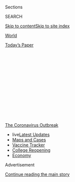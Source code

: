 <div id="app">

<div>

<div>

<div>

<div class="NYTAppHideMasthead css-1q2w90k e1suatyy0">

<div class="section css-ui9rw0 e1suatyy2">

<div class="css-eph4ug er09x8g0">

<div class="css-6n7j50">

</div>

<span class="css-1dv1kvn">Sections</span>

<div class="css-10488qs">

<span class="css-1dv1kvn">SEARCH</span>

</div>

[Skip to content](#site-content)[Skip to site
index](#site-index)

</div>

<div id="masthead-section-label" class="css-1wr3we4 eaxe0e00">

[World](https://www.nytimes.com/section/world)

</div>

<div class="css-10698na e1huz5gh0">

</div>

</div>

<div id="masthead-bar-one" class="section hasLinks css-15hmgas e1csuq9d3">

<div class="css-uqyvli e1csuq9d0">

</div>

<div class="css-1uqjmks e1csuq9d1">

</div>

<div class="css-9e9ivx">

[](https://myaccount.nytimes.com/auth/login?response_type=cookie&client_id=vi)

</div>

<div class="css-1bvtpon e1csuq9d2">

[Today’s
Paper](https://www.nytimes.com/section/todayspaper)

</div>

</div>

</div>

</div>

<div data-aria-hidden="false">

<div id="site-content" data-role="main">

<div>

<div class="css-1aor85t" style="opacity:0.000000001;z-index:-1;visibility:hidden">

<div class="css-1hqnpie">

<div class="css-epjblv">

<span class="css-17xtcya">[World](/section/world)</span><span class="css-x15j1o">|</span><span class="css-fwqvlz">Brazil
Passes 1 Million Coronavirus Cases, Adding 54,000 in a
Day</span>

</div>

<div class="css-k008qs">

<div class="css-1iwv8en">

<span class="css-18z7m18"></span>

<div>

</div>

</div>

<span class="css-1n6z4y">https://nyti.ms/2YTr3Bu</span>

<div class="css-1705lsu">

<div class="css-4xjgmj">

<div class="css-4skfbu" data-role="toolbar" data-aria-label="Social Media Share buttons, Save button, and Comments Panel with current comment count" data-testid="share-tools">

  - 
  - 
  - 
  - 
    
    <div class="css-6n7j50">
    
    </div>

  - 

</div>

</div>

</div>

</div>

</div>

</div>

<div id="NYT_TOP_BANNER_REGION" class="css-13pd83m">

<div>

<div id="styln-prism-menu-1592847958612" class="section interactive-content interactive-size-medium css-1edisqu">

<div class="css-17ih8de interactive-body">

<div id="scroll-container" class="css-1gj85ro">

[<span class="styln-title-wrap"><span class="css-1pje3qr">The
Coronavirus</span><span class="css-1pje3qr">
Outbreak</span></span>](https://www.nytimes.com/news-event/coronavirus?action=click&pgtype=Article&state=default&region=TOP_BANNER&context=storylines_menu)

  - <span class="css-kqxiym" data-emphasize="true">live</span>[Latest
    Updates](https://www.nytimes.com/2020/08/04/world/coronavirus-cases.html?action=click&pgtype=Article&state=default&region=TOP_BANNER&context=storylines_menu)
  - [Maps and
    Cases](https://www.nytimes.com/interactive/2020/us/coronavirus-us-cases.html?action=click&pgtype=Article&state=default&region=TOP_BANNER&context=storylines_menu)
  - [Vaccine
    Tracker](https://www.nytimes.com/interactive/2020/science/coronavirus-vaccine-tracker.html?action=click&pgtype=Article&state=default&region=TOP_BANNER&context=storylines_menu)
  - [College
    Reopening](https://www.nytimes.com/2020/08/02/us/covid-college-reopening.html?action=click&pgtype=Article&state=default&region=TOP_BANNER&context=storylines_menu)
  - [Economy](https://www.nytimes.com/live/2020/08/04/business/stock-market-today-coronavirus?action=click&pgtype=Article&state=default&region=TOP_BANNER&context=storylines_menu)

</div>

</div>

</div>

</div>

</div>

<div id="top-wrapper" class="css-1sy8kpn">

<div id="top-slug" class="css-l9onyx">

Advertisement

</div>

[Continue reading the main
story](#after-top)

<div class="ad top-wrapper" style="text-align:center;height:100%;display:block;min-height:250px">

<div id="top" class="place-ad" data-position="top" data-size-key="top">

</div>

</div>

<div id="after-top">

</div>

</div>

<div>

<div id="sponsor-wrapper" class="css-1hyfx7x">

<div id="sponsor-slug" class="css-19vbshk">

Supported by

</div>

[Continue reading the main
story](#after-sponsor)

<div id="sponsor" class="ad sponsor-wrapper" style="text-align:center;height:100%;display:block">

</div>

<div id="after-sponsor">

</div>

</div>

<div class="css-186x18t">

</div>

<div class="css-1vkm6nb ehdk2mb0">

# Brazil Passes 1 Million Coronavirus Cases, Adding 54,000 in a Day

</div>

The W.H.O. warns of a “new and dangerous phase” of the pandemic as cases
rise in 81 countries. Face masks become a political flash point.

<div class="css-18e8msd">

<div class="css-vp77d3 epjyd6m0">

<div class="css-1baulvz">

</div>

</div>

  - 
    
    <div class="css-ld3wwf e16638kd2">
    
    Published June 19, 2020Updated June 20,
    2020
    
    </div>

  - 
    
    <div class="css-4xjgmj">
    
    <div class="css-pvvomx" data-role="toolbar" data-aria-label="Social Media Share buttons, Save button, and Comments Panel with current comment count" data-testid="share-tools">
    
      - 
      - 
      - 
      - 
        
        <div class="css-6n7j50">
        
        </div>
    
      - 
    
    </div>
    
    </div>

</div>

</div>

<div class="section meteredContent css-1r7ky0e" name="articleBody" itemprop="articleBody">

<div class="css-1fanzo5 StoryBodyCompanionColumn">

<div class="css-53u6y8">

*This briefing has ended.* [*Read the latest updates
here.*](https://www.nytimes.com/2020/06/20/world/coronavirus-updates.html)

</div>

</div>

<div class="css-19qgada">

### Here’s what you need to know:

  - [Brazil passes one million cases after reporting a one-day total of
    more than 54,000.](#link-165a4135)
  - [Officials call for greater vigilance, as Florida and South Carolina
    set repeated highs for new daily cases.](#link-510cd1a4)
  - [‘A new and dangerous phase’: W.H.O. issues a dire warning as cases
    grow in 81 countries.](#link-6db5071b)
  - [Face mask requirements grow contentious, with states and businesses
    taking divergent paths.](#link-29c5ce02)
  - [A French official affirms that a kiss will still be a kiss — in the
    movies.](#link-2748bcc4)
  - [Anticipation for Trump’s rally in Tulsa is building, and so are
    worries about public health.](#link-bfd0690)
  - [Traveling 5,000 miles to say goodbye from six feet
    away](#link-44a77124)

</div>

<div class="css-79elbk" data-testid="photoviewer-wrapper">

<div class="css-z3e15g" data-testid="photoviewer-wrapper-hidden">

</div>

<div class="css-1a48zt4 ehw59r15" data-testid="photoviewer-children">

![<span class="css-16f3y1r e13ogyst0" data-aria-hidden="true">A popular
shopping street in São Paulo, Brazil, on
Friday.</span><span class="css-cnj6d5 e1z0qqy90" itemprop="copyrightHolder"><span class="css-1ly73wi e1tej78p0">Credit...</span><span>Amanda
Perobelli/Reuters</span></span>](https://static01.nyt.com/images/2020/06/19/us/19virus-briefing-brazil/merlin_173712381_045ee062-0fb9-4e93-8581-669bf6d52133-articleLarge.jpg?quality=75&auto=webp&disable=upscale)

</div>

</div>

<div class="css-1fanzo5 StoryBodyCompanionColumn">

<div class="css-53u6y8">

## Brazil passes one million cases after reporting a one-day total of more than 54,000.

Brazil on Friday became the second country to pass one million
coronavirus cases, recording a staggering 54,771 cases in the past 24
hours — an increase the country’s Health Ministry attributed at least in
part to a lag in reporting from three states. The United States has
reported more than 2.2 million cases.

More than 48,954 people in Brazil have died of Covid-19, second only to
the total in the United States, according to [a New York Times
database](https://www.nytimes.com/interactive/2020/world/americas/brazil-coronavirus-cases.html).
If the trend lines hold, some epidemiologists project the death toll of
the epidemic in Brazil could surpass that in the United States by late
July. Latin America has become an epicenter of the coronavirus pandemic
in recent weeks,[largely because of Brazil’s ballooning
caseload](https://www.nytimes.com/article/brazil-coronavirus-cases.html).

</div>

</div>

<div class="css-1fanzo5 StoryBodyCompanionColumn">

<div class="css-53u6y8">

About half of Friday’s increase was due to delayed reporting in three
states, including São Paulo, health officials said.

The country’s response to the crisis has been widely criticized at home
and abroad. President Jair Bolsonaro has [dismissed the
danger](https://www.nytimes.com/2020/04/01/world/americas/brazil-bolsonaro-coronavirus.html)
posed by the virus, [sabotaged quarantine
measures](https://www.nytimes.com/2020/05/16/world/americas/virus-brazil-deaths.html)
adopted at the state level and called on Brazilians to continue working
to keep the economy from collapsing.

In early June, Brazil’s government [removed numbers on coronavirus cases
and deaths from the Health Ministry’s
website](https://www.nytimes.com/2020/06/06/world/coronavirus-update-us-usa.html#link-3cfab740),
claiming without evidence that state officials had been reporting
inflated figures to secure more federal funding. The numbers were later
brought back after a Supreme Court justice ordered the government to
stop suppressing the data.

As the country reached the one million case mark, the government was
distracted by other political crises. An associate of Mr. Bolsonaro’s
son, Senator Flávio Bolsonaro, was arrested on Thursday in connection
with a [corruption
investigation](https://www.nytimes.com/aponline/2020/06/18/world/americas/ap-lt-brazil-corruption-probe.html).
The president was also [forced to fire his minister of
education](https://www.nytimes.com/aponline/2020/06/18/world/americas/ap-lt-brazil-cabinet-minister-resigns.html)
on Thursday, who is being investigated for threats and insults against
Supreme Court justices.

</div>

</div>

<div class="css-1fanzo5 StoryBodyCompanionColumn">

<div class="css-53u6y8">

Hours before the new case numbers were announced on Friday, the Ministry
of Health presented a [new
plan](https://www1.folha.uol.com.br/equilibrioesaude/2020/06/ministerio-da-saude-divulga-orientacoes-para-retomada-segura-de-atividades-saiba-quais.shtml?utm_source=twitter&utm_medium=social&utm_campaign=twfolha)
with guidelines on how local officials could safely resume activities in
cities and states. The plan, however, wasn’t coordinated with local
officials.

</div>

</div>

<div>

</div>

<div>

</div>

<div class="css-1fanzo5 StoryBodyCompanionColumn">

<div class="css-53u6y8">

key data of the
day

## Officials call for greater vigilance, as Florida and South Carolina set repeated highs for new daily cases.

</div>

</div>

<div class="css-79elbk" data-testid="photoviewer-wrapper">

<div class="css-z3e15g" data-testid="photoviewer-wrapper-hidden">

</div>

<div class="css-1a48zt4 ehw59r15" data-testid="photoviewer-children">

<div class="css-1xdhyk6 erfvjey0">

<span class="css-1ly73wi e1tej78p0">Image</span>

<div class="css-zjzyr8">

<div data-testid="lazyimage-container" style="height:257.77777777777777px">

</div>

</div>

</div>

<span class="css-16f3y1r e13ogyst0" data-aria-hidden="true">Waiting for
a health assessment check-in before entering Jackson Memorial Hospital
in Miami on
Thursday.</span><span class="css-cnj6d5 e1z0qqy90" itemprop="copyrightHolder"><span class="css-1ly73wi e1tej78p0">Credit...</span><span>Marco
Bello/Reuters</span></span>

</div>

</div>

<div class="css-1fanzo5 StoryBodyCompanionColumn">

<div class="css-53u6y8">

As several states repeatedly set record daily highs for new coronavirus
cases this week, their officials aimed to subdue alarm while doubling
down on calls for greater vigilance, mask-wearing and social distancing.

Florida, among the hardest hit states, [reported 3,822 new cases on
Friday](https://fdoh.maps.arcgis.com/apps/opsdashboard/index.html#/8d0de33f260d444c852a615dc7837c86),
beating the single-day record it set the previous day, and bringing its
total of cases close to 90,000. A total of 3,104 people have died.

South Carolina also reported on Friday [a record of 1,081 new daily
cases](https://www.scdhec.gov/infectious-diseases/viruses/coronavirus-disease-2019-covid-19/sc-testing-data-projections-covid-19).
It was the seventh time in 11 days that the state broke its single-day
case record, and the state epidemiologist on Thursday pleaded with
residents to wear masks and practice social distancing.

“We understand that what we’re continuing to ask of everyone is not easy
and that many are tired of hearing the same warnings and of taking the
same daily precautions,” Dr. Linda Bell, the epidemiologist, said in a
statement. “Every day that we don’t all do our part, we are extending
the duration of illnesses, missed work, hospitalizations and deaths in
our
state.”

</div>

</div>

<div class="css-1fanzo5 StoryBodyCompanionColumn">

<div class="css-53u6y8">

[Arizon](https://www.nytimes.com/2020/06/18/us/coronavirus-arizona-stay-at-home-mark-lamb.html)a
also recorded a new single-day high, reporting 3,183 new coronavirus
cases, breaking a record set the day before.

The recent spikes come as policymakers across the United States are
struggling to find a precarious balance between reopening their battered
economies and keeping future outbreaks at bay.

This week, outbreaks have been growing [in much of the South and
West.](https://www.nytimes.com/2020/06/14/us/coronavirus-united-states.html)Officials
in Oklahoma and California also reported their highest daily case
numbers on Thursday. And Texas became the sixth state in the nation to
surpass 100,000 cases, according to[a New York Times
database](https://www.nytimes.com/interactive/2020/us/texas-coronavirus-cases.html).
Cases there have doubled over the past month.

</div>

</div>

![<span class="css-16f3y1r e13ogyst0">Gov. Ron DeSantis said daily
records for infections were a result of increased testing and reduced
social distancing among the state’s younger
population.</span><span class="css-cch8ym"><span class="css-1dv1kvn">Credit</span><span class="css-cnj6d5 e1z0qqy90" itemprop="copyrightHolder"><span class="css-1ly73wi e1tej78p0">Credit...</span><span>Wilfredo
Lee/Associated
Press</span></span></span>](https://static01.nyt.com/images/2020/06/19/us/politics/19vid-DeSantis-cover/merlin_173711352_41c90c6a-0e5c-4cd2-a3c9-b7a5d18ec284-videoSixteenByNine3000.jpg)

<div class="css-1fanzo5 StoryBodyCompanionColumn">

<div class="css-53u6y8">

On Friday, Gov. Ron DeSantis of Florida, a Republican, sought to allay
concerns about the spike in cases. He attributed the rise to an increase
of infections among people under 40, many of whom, he stressed, were
asymptomatic and less likely to put a strain on hospitals. The majority
of deaths in the state were among residents 65 and older, and were
centered at long-term care facilities, where Mr. DeSantis said the
number of cases was declining.

He said an increase in testing across the state had also contributed to
the rise, even as he cautioned that there had been an “erosion of social
distancing among the younger population.” “As you test more, you find
more,” he said.

[The Trump administration has made a misleading
claim](https://www.nytimes.com/2020/06/15/us/politics/pence-coronavirus-governors.html)
that the recent jumps are a result of more aggressive testing.

</div>

</div>

<div class="css-1fanzo5 StoryBodyCompanionColumn">

<div class="css-53u6y8">

But public health officials point to the easing of restrictions at
businesses such as bars and restaurants, and a lack of social distancing
among many beachgoers, among other factors, to help explain the rise.
Some businesses in the state have had to reclose after employees fell
ill. Apple on Friday said it was temporarily closing 11 retail stores
across four states — Florida, South Carolina, North Carolina and Arizona
— amid the surge in infections.

Eric Rosengren, the president of the Federal Reserve Bank of Boston and
an influential policy maker within the central bank system, cited the
rising caseloads in South Carolina and Florida as he warned of the
economic impact of states’ reopening before the virus is under control.

Mr. Rosengren said that because of the virus’s continued spread “and the
acceleration of new cases in many states, I expect the economic rebound
in the second half of the year to be less than was hoped for at the
outset of the
pandemic.”

</div>

</div>

<div>

</div>

<div class="css-1fanzo5 StoryBodyCompanionColumn">

<div class="css-53u6y8">

## ‘A new and dangerous phase’: W.H.O. issues a dire warning as cases grow in 81 countries.

</div>

</div>

![<span class="css-16f3y1r e13ogyst0">The World Health Organization
warned of “a new and dangerous phase” of the pandemic on Friday as cases
grew
globally.</span><span class="css-cch8ym"><span class="css-1dv1kvn">Credit</span><span class="css-cnj6d5 e1z0qqy90" itemprop="copyrightHolder"><span class="css-1ly73wi e1tej78p0">Credit...</span><span>Rafiq
Maqbool/Associated
Press</span></span></span>](https://static01.nyt.com/images/2020/06/19/us/politics/19virus-briefing-india/19virus-briefing-india-videoSixteenByNine3000-v2.jpg)

<div class="css-1fanzo5 StoryBodyCompanionColumn">

<div class="css-53u6y8">

The World Health Organization issued a dire warning on Friday that the
coronavirus pandemic is accelerating, and noted that Thursday was a
record day for new cases — more than 150,000 globally.

“The world is in a new and dangerous phase,” said Dr. Tedros Adhanom
Ghebreyesus, the director general of the W.H.O. “Many people are
understandably fed up with being at home. Countries are understandably
eager to open up their societies and their economies. But the virus is
still spreading fast. It is still deadly, and most people are still
susceptible.”

</div>

</div>

<div class="css-1fanzo5 StoryBodyCompanionColumn">

<div class="css-53u6y8">

If the outbreak was defined early on by a series of shifting epicenters
— including Wuhan, China; Iran; northern Italy; Spain; and New York —
it is now defined by its wide and expanding scope. According to a Times
database, [81 nations have seen a growth in new
cases](https://www.nytimes.com/interactive/2020/world/coronavirus-maps.html)
over the past two weeks, while only 36 have seen declines.

Dr. Tedros said that almost half of the new cases reported on Thursday
came from the Americas. Large numbers are also being reported from
Africa, South Asia and the Middle East.

Dr. Tedros urged individuals to continue to maintain distance from
others, to cover their noses and mouths with masks when appropriate and
to wash their hands. He said nations must continue to find, isolate,
test and care for every person infected with the virus, and to test and
quarantine every contact. “We call on all countries to exercise extreme
vigilance,” he said.

But risks are multiplying as nations begin to reopen their economies.

In India, which initially placed all 1.3 billion of its citizens under a
lockdown — then [moved to
reopen](https://www.nytimes.com/2020/06/10/world/asia/reopening-before-coronavirus-ends.html)
even with its public health system near the breaking point — officials
reported a record number of new cases Wednesday. And the virus is now
spreading rapidly in nearby Pakistan and Bangladesh as well.

It took Africa nearly 100 days to reach 100,000 cases, [the W.H.O. has
noted,](https://www.who.int/docs/default-source/coronaviruse/situation-reports/20200617-covid-19-sitrep-149.pdf?sfvrsn=3b3137b0_4)
but only 19 days to double that tally. South Africa now averages a
thousand more new cases each day than it did two weeks ago.

And some countries where caseloads had appeared to taper — including
Israel, Sweden and Costa Rica — are watching them rise again. Costa
Rica’s health minister said Friday that the country was [halting
reopening its
economy](https://www.reuters.com/article/us-health-coronavirus-costa-rica/costa-rica-halts-reopening-as-coronavirus-infections-keep-rising-idUSKBN23Q37L)because
of the increase in
cases.

</div>

</div>

<div>

</div>

<div class="css-1fanzo5 StoryBodyCompanionColumn">

<div class="css-53u6y8">

## Face mask requirements grow contentious, with states and businesses taking divergent paths.

</div>

</div>

<div class="css-79elbk" data-testid="photoviewer-wrapper">

<div class="css-z3e15g" data-testid="photoviewer-wrapper-hidden">

</div>

<div class="css-1a48zt4 ehw59r15" data-testid="photoviewer-children">

<div class="css-1xdhyk6 erfvjey0">

<span class="css-1ly73wi e1tej78p0">Image</span>

<div class="css-zjzyr8">

<div data-testid="lazyimage-container" style="height:237.15555555555557px">

</div>

</div>

</div>

<span class="css-16f3y1r e13ogyst0" data-aria-hidden="true">AMC reversed
itself, saying it had consulted with scientific advisers and would
require masks in theaters nationwide when it reopens on July
15.</span><span class="css-cnj6d5 e1z0qqy90" itemprop="copyrightHolder"><span class="css-1ly73wi e1tej78p0">Credit...</span><span>Valerie
Macon/Agence France-Presse — Getty Images</span></span>

</div>

</div>

<div class="css-1fanzo5 StoryBodyCompanionColumn">

<div class="css-53u6y8">

Scientists generally agree that wearing face masks can help curb the
spread of the virus. For politicians and businesses, however, the
decision of whether to require masks is growing increasingly
contentious, with some viewing the requirements as an essential safety
measure while others call them an infringement on personal
liberty.

<div id="NYT_MAIN_CONTENT_1_REGION" class="css-9tf9ac">

<div>

<div id="styln-covid-updates-world" class="section interactive-content interactive-size-medium css-1ftcdic">

<div class="css-17ih8de interactive-body">

<div id="styln-briefing-block" data-asset-id="QXJ0aWNsZTpueXQ6Ly9hcnRpY2xlLzNhNGMwYWI5LWIwY2QtNWQwOS1hZTgwLTdjMGU3ZTA1OWQ2OA==">

<div class="briefing-block-header-section">

# [Latest Updates: Global Coronavirus Outbreak](https://www.nytimes.com/2020/08/04/world/coronavirus-cases.html?action=click&pgtype=Article&state=default&region=MAIN_CONTENT_1&context=storylines_live_updates)

<div class="briefing-block-ts">

Updated 2020-08-04T19:28:21.450Z

</div>

</div>

  - [Public and private schools in Maryland and elsewhere are divided
    over in-person
    instruction.](https://www.nytimes.com/2020/08/04/world/coronavirus-cases.html?action=click&pgtype=Article&state=default&region=MAIN_CONTENT_1&context=storylines_live_updates#link-4825b93)
  - [N.Y.C.’s health commissioner resigns after clashing with the mayor
    over the
    virus.](https://www.nytimes.com/2020/08/04/world/coronavirus-cases.html?action=click&pgtype=Article&state=default&region=MAIN_CONTENT_1&context=storylines_live_updates#link-4d1eafa8)
  - [‘Long days, long nights’: Washington prepares for a prolonged fight
    over virus
    relief.](https://www.nytimes.com/2020/08/04/world/coronavirus-cases.html?action=click&pgtype=Article&state=default&region=MAIN_CONTENT_1&context=storylines_live_updates#link-6b644638)

<div class="briefing-block-footer">

<div class="briefing-block-footer-meta">

[See more
updates](https://www.nytimes.com/2020/08/04/world/coronavirus-cases.html?action=click&pgtype=Article&state=default&region=MAIN_CONTENT_1&context=storylines_live_updates)

</div>

<div class="briefing-block-briefinglinks">

<span>More live coverage:</span>
[Markets](https://www.nytimes.com/live/2020/08/04/business/stock-market-today-coronavirus?action=click&pgtype=Article&state=default&region=MAIN_CONTENT_1&context=storylines_live_updates)

</div>

</div>

</div>

</div>

</div>

</div>

</div>

The chief executive of AMC Entertainment Holdings, Adam Aron, drew a
swift backlash on Thursday after he said that moviegoers would not be
required to wear masks at the company’s theaters when they reopen next
month. He said that AMC “did not want to be drawn into a political
controversy.”

“We thought it might be counterproductive if we forced mask wearing on
those people who believe strongly that it is not necessary,” Mr. Aron
said in [an interview published Thursday by Variety
magazine](https://variety.com/2020/film/news/amc-coronavirus-movie-theaters-covid-19-1234642047/).

AMC [reversed
itself](https://www.nytimes.com/2020/06/18/business/AMC-theaters-masks-coronavirus.html)
on Friday, saying it had consulted with scientific advisers and would
require masks in theaters nationwide when it reopens on July 15.

“This announcement prompted an intense and immediate outcry from our
customers, and it is clear from this response that we did not go far
enough on the usage of masks,” the company said in a statement.

Alamo Drafthouse Cinema also said on Friday that it would require face
masks in its theaters.

Similar tensions are playing out nationwide, even as cases surge in
several states.

</div>

</div>

<div class="css-1fanzo5 StoryBodyCompanionColumn">

<div class="css-53u6y8">

Gov. Gavin Newsom of California, where there has been a surge, on
Thursday ordered people to wear face masks in most indoor — and some
outdoor — public settings.

And Gov. Doug Ducey of Arizona, a Republican, caving to pressure from
rising case counts and local officials, allowed towns and counties to
decide for themselves whether to make face masks mandatory. Previously,
municipalities there were forbidden to introduce more restrictive rules.

In Texas, a Dallas County executive issued an order saying that all
residents over the age of 10 [“shall
wear”](https://www.dallascounty.org/Assets/uploads/docs/covid-19/orders-media/061920-Amended-SupplementalOrderonContinuingRequirements.pdf)
face coverings in public when social distancing is not possible,
effective immediately and lasting until at least August 4th. The orders
extended to businesses, requiring employees and customers to wear masks
or face a fine of up to $500. Residents will not be required to wear
masks if they are exercising outdoors or pumping gas.

The order came after Texas reported more than 4,600 new cases Friday,
hitting a new single-day high for the second day in a row, according to
[a New York Times
database](https://www.nytimes.com/interactive/2020/us/texas-coronavirus-cases.html).

## A French official affirms that a kiss will still be a kiss — in the movies.

</div>

</div>

<div class="css-79elbk" data-testid="photoviewer-wrapper">

<div class="css-z3e15g" data-testid="photoviewer-wrapper-hidden">

</div>

<div class="css-1a48zt4 ehw59r15" data-testid="photoviewer-children">

<div class="css-1xdhyk6 erfvjey0">

<span class="css-1ly73wi e1tej78p0">Image</span>

<div class="css-zjzyr8">

<div data-testid="lazyimage-container" style="height:257.77777777777777px">

</div>

</div>

</div>

<span class="css-16f3y1r e13ogyst0" data-aria-hidden="true">A couple
kissing in Paris in
May.</span><span class="css-cnj6d5 e1z0qqy90" itemprop="copyrightHolder"><span class="css-1ly73wi e1tej78p0">Credit...</span><span>Ludovic
Marin/Agence France-Presse — Getty Images</span></span>

</div>

</div>

<div class="css-1fanzo5 StoryBodyCompanionColumn">

<div class="css-53u6y8">

Rest assured, France’s culture minister says: The kiss has not been
banished from movies.

Franck Riester, the minister, said on Friday that as movie and
television shoots in France slowly started up again after months of
lockdown, actors were working out ways of safely smooching again.

“Kissing has started again, if I may say so, on movie sets,” Mr.
Riester[told RTL radio](https://www.youtube.com/watch?v=4dX3iuNs1u8),
although he did not refer to any specific films or actors. “Some artists
got tested, waited a bit, and then did that kiss that is so important in
cinema.”

</div>

</div>

<div class="css-1fanzo5 StoryBodyCompanionColumn">

<div class="css-53u6y8">

Last month, the body that oversees health and hygiene conditions on
French film sets issued
a[guide](http://www.cchscinema.org/covid-19-guide-des-preconisations-de-securite-sanitaire-pour-les-activites-de-la-production-audiovisuelle-cinematographique-et-publicitaire/#)
on how to keep the virus at bay, including measures for scenes that
require physical intimacy.

Those included adapting or rewriting the action, postponing filming, or
asking actors to get tested or regularly take their temperature. Wearing
masks was also recommended, camera angles permitting.

The government has created a 50-million-euro guarantee fund to help
producers who are forced to cancel a film shoot for coronavirus-related
reasons, but some worry that insurers will balk at the slightest
deviation from the guidelines.

Marina Foïs, an actress,[expressed
frustration](https://www.voici.fr/news-people/actu-people/marina-fois-pourquoi-elle-trouve-ridicule-les-nouvelles-mesures-imposees-sur-les-tournages-682223)
on French television last week that “insurances are going to have an
opinion on how we make a movie” and said she would find it hard to
follow social distancing guidelines with her co-stars while filming.

“If I want to act well, I need to abandon something, I need to let
happen what will happen,” she told France 5.

Movie theaters are one of the few businesses still closed around France.
They are scheduled to open next week, but will only be allowed to fill
up half of their seats, with distancing between viewers. Masks will be
recommended, but not required, though individual theaters may set their
own
rules.

## Anticipation for Trump’s rally in Tulsa is building, and so are worries about public health.

</div>

</div>

<div class="css-79elbk" data-testid="photoviewer-wrapper">

<div class="css-z3e15g" data-testid="photoviewer-wrapper-hidden">

</div>

<div class="css-1a48zt4 ehw59r15" data-testid="photoviewer-children">

<div class="css-1xdhyk6 erfvjey0">

<span class="css-1ly73wi e1tej78p0">Image</span>

<div class="css-zjzyr8">

<div data-testid="lazyimage-container" style="height:271.31111111111113px">

</div>

</div>

</div>

<span class="css-16f3y1r e13ogyst0" data-aria-hidden="true">Supporters
of President Trump camping near the BOK Center in Tulsa on
Friday.</span><span class="css-cnj6d5 e1z0qqy90" itemprop="copyrightHolder"><span class="css-1ly73wi e1tej78p0">Credit...</span><span>Seth
Herald/Agence France-Presse — Getty Images</span></span>

</div>

</div>

<div class="css-1fanzo5 StoryBodyCompanionColumn">

<div class="css-53u6y8">

People [lined up outside an
arena](https://www.nytimes.com/video/us/politics/100000007199618/trump-tulsa-rally-supporters-coronavirus.html)
in Tulsa, Okla., in anticipation of President Trump’s campaign rally on
Saturday, his first since the pandemic began. But health officials
braced for the possibility that the event could further spread the virus
in a state that has seen a surge in new cases.

A lawsuit filed by local residents and businesses to stop Mr. Trump from
holding the rally because of the risks of spreading the virus was
rejected on Friday afternoon by the Oklahoma Supreme Court. The lawsuit
had demanded that the event be postponed unless the BOK Center, the
19,000-seat arena where the rally is to be held, agreed to enforce
certain social distancing guidelines.

The court said that because Oklahoma’s reopening plan, put in place on
June 1, allowed businesses to use their discretion when instituting
social distancing measures, such restrictions were not mandatory.

At the same time, city officials rescinded a three-night curfew, after
Mr. Trump said on Twitter that he had spoken with the mayor, “who
informed me there will be no curfew tonight or tomorrow for our many
supporters” — a chaotic about-face from the previous plans.

</div>

</div>

![<span class="css-16f3y1r e13ogyst0">Supporters of President Trump
lined up outside the BOK Center in Tulsa, Okla., two days ahead of his
rally. The president and some of his supporters have shrugged off
concerns that the event could spread the
coronavirus.</span><span class="css-cch8ym"><span class="css-1dv1kvn">Credit</span><span class="css-cnj6d5 e1z0qqy90" itemprop="copyrightHolder"><span class="css-1ly73wi e1tej78p0">Credit...</span><span>Win
Mcnamee/Getty
Images</span></span></span>](https://static01.nyt.com/images/2020/06/18/world/18trump-vid-promo-sub/18trump-vid-promo-sub-videoSixteenByNine3000.jpg)

<div class="css-1fanzo5 StoryBodyCompanionColumn">

<div class="css-53u6y8">

Local health officials have warned that Mr. Trump’s rally has the
potential to become a “super spreader” event. Tulsa’s police chief,
Wendell Franklin, said this week that his department was planning for “a
mass amount of people that probably Tulsa has never seen before.”

The White House press secretary, Kayleigh McEnany, said this week that
attendees would be given face masks, but that using them would be
optional. Mr. Trump has eschewed masks in public, and Ms. McEnany said
on Friday that she would not wear one at the rally.

</div>

</div>

<div class="css-1fanzo5 StoryBodyCompanionColumn">

<div class="css-53u6y8">

The state has recorded more than 9,700 confirmed cases. With about 245
cases per 100,000 people, the state’s per capita total ranks in the
bottom 20 percent of the country. But the Oklahoma State Department of
Health reported 352 additional cases on Friday, [its second-highest
daily number of new
cases](https://www.nytimes.com/interactive/2020/us/oklahoma-coronavirus-cases.html).

The only day with more new cases in the state was Thursday, when 450
were reported. The third-highest number, 259, came on
Wednesday.

</div>

</div>

<div>

</div>

<div class="css-1fanzo5 StoryBodyCompanionColumn">

<div class="css-53u6y8">

## Traveling 5,000 miles to say goodbye from six feet away

</div>

</div>

<div class="css-79elbk" data-testid="photoviewer-wrapper">

<div class="css-z3e15g" data-testid="photoviewer-wrapper-hidden">

</div>

<div class="css-1a48zt4 ehw59r15" data-testid="photoviewer-children">

<div class="css-1xdhyk6 erfvjey0">

<span class="css-1ly73wi e1tej78p0">Image</span>

<div class="css-zjzyr8">

<div data-testid="lazyimage-container" style="height:259.06666666666666px">

</div>

</div>

</div>

<span class="css-16f3y1r e13ogyst0" data-aria-hidden="true">The author
with her father at a temple in Japan in
1970.</span><span class="css-cnj6d5 e1z0qqy90" itemprop="copyrightHolder"><span class="css-1ly73wi e1tej78p0">Credit...</span><span>Via
Motoko Rich</span></span>

</div>

</div>

<div class="css-1fanzo5 StoryBodyCompanionColumn">

<div class="css-53u6y8">

Motoko Rich, the Tokyo bureau chief for The Times,
[writes](https://www.nytimes.com/2020/06/19/reader-center/coronavirus-last-goodbyes.html):

> It is every foreign correspondent’s nightmare: a family emergency when
> you are half a world away.
> 
> For me, the call came last month. My 76-year-old father was sick, not
> with Covid-19, but with complications from congestive heart failure.
> There was nothing more his doctors could do, and he was entering
> hospice care.
> 
> I was in Tokyo. He and my mother were in California. Suddenly, I was
> facing questions unique to the pandemic — whether it would be wise to
> travel, or whether I could forgive myself if I didn’t. If I did go, I
> wasn’t sure I could return to Japan because of an entry ban on many
> foreign nationals, including Americans.
> 
> I knew that others in my situation hadn’t been able to make it to the
> bedside of their dying loved ones, with goodbyes delivered through the
> cellphones of hospital nurses.
> 
> My father told me to stay put, not wanting me to get stuck
> indefinitely in California when my two children and job as Tokyo
> bureau chief for The New York Times were in Japan. My mother agreed,
> but I could hear her stress mounting on the phone. I am an only child,
> so there was no one else to be with her.
> 
> In the end, I resolved to go.

</div>

</div>

<div>

</div>

<div class="css-1fanzo5 StoryBodyCompanionColumn">

<div class="css-53u6y8">

U.S.
ROUNDUP

## As New York City prepares for a broader reopening, the mayor says: Take it slow.

</div>

</div>

![<span class="css-16f3y1r e13ogyst0">Gov. Andrew M. Cuomo of New York
held his last daily coronavirus briefing on
Friday.</span><span class="css-cch8ym"><span class="css-1dv1kvn">Credit</span><span class="css-cnj6d5 e1z0qqy90" itemprop="copyrightHolder"><span class="css-1ly73wi e1tej78p0">Credit...</span><span>Chang
W. Lee/The New York
Times</span></span></span>](https://static01.nyt.com/images/2020/06/19/us/politics/19virus-briefing-nyc/merlin_173531403_99950f60-1c26-4507-bdc6-c5edca3a15ae-videoSixteenByNine3000.jpg)

<div class="css-1fanzo5 StoryBodyCompanionColumn">

<div class="css-53u6y8">

As New York City, once the center of the pandemic in the United States,
was [preparing to enter its next phase of
reopening](https://www.nytimes.com/2020/06/18/nyregion/phase-2-reopening-nyc.html)
on Monday, officials urged caution and implored restless residents to
use their judgment when deciding whether to participate in more parts of
life.

</div>

</div>

<div class="css-1fanzo5 StoryBodyCompanionColumn">

<div class="css-53u6y8">

As many as 300,000 employees are expected to return to their jobs next
week as office work, in-store retail, outdoor dining and [several other
sectors of the city’s
economy](https://www.nytimes.com/article/new-york-phase-reopening.html)
restart with limits. Apple said this week it was going to reopen 10
stores in the city “by appointment” for customers to pick up purchases
or for repairs.

The shift in phases will be a major test for a dense city where people
have already been gathering in crowds outside bars, in parks and other
public places.

Asked at his daily news briefing on Friday exactly how much activity he
would deem safe, Mayor Bill de Blasio put the onus on New Yorkers to
decide for themselves.

“This is a very personal decision that people need to make, and I’d say
to anyone who feels cautious or uncomfortable, listen to that — and less
is more, right?” Mr. de Blasio said. “We are going through stages —
we’re feeling our way.”

A short time later, Gov. Andrew M. Cuomo ended his run of [more than 100
consecutive daily news
conferences](https://www.nytimes.com/2020/06/14/insider/andrew-cuomo-briefings.html),
with an address from his office. After confirming that New York City
would ease more restrictions on Monday, he presented a montage of New
Yorkers during the crisis that featured his own narration.

During his address, Mr. Cuomo warned that “Covid isn’t over” — there
were 25 additional deaths reported statewide — and said more work was
needed to contain it. But he also struck a reflective and celebratory
tone, citing continued low levels of virus-related infections,
hospitalizations and deaths.

“I’m so incredibly proud of what we all did together, and as a
community,” Mr. Cuomo said. “We reopened the economy and we saved
lives.”

</div>

</div>

<div class="css-1fanzo5 StoryBodyCompanionColumn">

<div class="css-53u6y8">

Here’s what else is happening in the U.S.:

  - A Navy investigation has concluded that the two top officers aboard
    the aircraft carrier Theodore Roosevelt made poor decisions in
    response to the outbreak of the virus on board the warship. As a
    result of the findings, [Capt. Brett E. Crozier, will not be
    restored to
    command](https://www.nytimes.com/2020/06/19/us/politics/carrier-roosevelt-coronavirus-crozier.html)
    of the virus-stricken ship, and his boss on board, Rear. Adm. Stuart
    P. Baker, will have a promotion to two-star admiral put on hold.
    There will be no other punitive action against Captain Crozier.

  - The virus kills by filling the lungs with fluid and robbing the body
    of oxygen, yet the Biomedical Advanced Research and Development
    Authority, a federal health agency known as
    [BARDA](https://medicalcountermeasures.gov/app/barda/coronavirus/COVID19.aspx),
    notified companies and researchers this month that it was ****
    **[halting funding for new treatments for this severe form of
    Covid-19](https://www.nytimes.com/2020/06/19/health/coronavirus-lung-treatment-funding.html)**,
    the disease caused by the virus.

<!-- end list -->

  - In **Washington**, the mayor said that some restrictions in the
    nation’s capital would ease on Monday, allowing gatherings of up to
    50 people, limited indoor dining, and reopening playgrounds and
    fitness centers.

<!-- end list -->

  - In **New Jersey,** residents of nursing homes and other long-term
    care facilities can begin seeing visitors on June 21, state
    officials announced. As of Friday, more than 6,150 deaths had been
    reported in long-term care facilities, almost half the total number
    of deaths in the state. The overall death toll grew by 37 statewide.

  - **Cruise lines** won’t sail from U.S. ports [until
    Sept. 15](https://cruising.org/news-and-research/press-room/2020/june/clia-announces-voluntary-suspension-of-cruise-operations-from-us-ports),
    the Cruise Lines International Association said, after its members
    agreed to extend a suspension that was to expire on July 24.

  - [Two Major League Baseball
    clubs](https://www.nytimes.com/2020/06/19/sports/phillies-blue-jays-coronavirus-mlb.html),
    the Philadelphia Phillies and the Toronto Blue Jays, and a
    professional hockey team, the Tampa Bay Lightning, shut down their
    training facilities in **Florida** this week, after several players
    and staff members tested positive and others showed symptoms
    consistent with the virus.

</div>

</div>

<div>

</div>

<div class="css-1fanzo5 StoryBodyCompanionColumn">

<div class="css-53u6y8">

Global
roundup

## Italian scientists report traces of virus in sewage samples collected in December.

</div>

</div>

<div class="css-79elbk" data-testid="photoviewer-wrapper">

<div class="css-z3e15g" data-testid="photoviewer-wrapper-hidden">

</div>

<div class="css-1a48zt4 ehw59r15" data-testid="photoviewer-children">

<div class="css-1xdhyk6 erfvjey0">

<span class="css-1ly73wi e1tej78p0">Image</span>

<div class="css-zjzyr8">

<div data-testid="lazyimage-container" style="height:257.77777777777777px">

</div>

</div>

</div>

<span class="css-16f3y1r e13ogyst0" data-aria-hidden="true">Children
wearing face masks play recreational activities in a summer camp in
Milan, Italy on
Monday.</span><span class="css-cnj6d5 e1z0qqy90" itemprop="copyrightHolder"><span class="css-1ly73wi e1tej78p0">Credit...</span><span>Mourad
Balti Touati/EPA, via Shutterstock</span></span>

</div>

</div>

<div class="css-1fanzo5 StoryBodyCompanionColumn">

<div class="css-53u6y8">

Italian scientists on Friday said they found traces of the virus in
samples of sewage water collected in December, further suggesting that
the virus was already circulating in the country months before [the
outbreak at the end of
February](https://www.nytimes.com/2020/03/21/world/europe/italy-coronavirus-center-lessons.html).

Researchers at the Italian National Institute of Health discovered the
presence of the RNA of the virus in samples taken in the northern cities
of Milan and Turin on Dec. 18, more than two months before the country’s
first case was diagnosed on Feb 20. Traces were also found in samples
from the city of Bologna, about 125 miles (200 kilometers) south of
Milan, on Jan. 29.

“We showed that the virus was already circulating,” said Lucia
Bonadonna, an official at the institute. “Probably in asymptomatic or
little-symptomatic forms before we had our first local case.”

While the new findings shift the virus’s timeline earlier in Europe,
they do not significantly change the pandemic’s known timeline. Chinese
officials reported the outbreak in Wuhan on Dec. 31, but later traced
cases that emerged as far back as Dec. 1.

Italian scientists and officials have long suspected that the virus had
moved undetected in the northern region of Lombardy, an economic hub
where there is frequent trade with China, at least weeks before the
contagion came to light.

</div>

</div>

<div class="css-1fanzo5 StoryBodyCompanionColumn">

<div class="css-53u6y8">

Similar evidence has recently emerged around the world, indicating that
by the time the authorities were aware of an outbreak, the virus was
already more widespread than initially believed.

In France, [a sample taken from a patient on Dec. 27 tested
positive](https://www.nytimes.com/2020/05/05/world/europe/france-coronavirus-timeline.html)
last month. And in California, health officials discovered [a
virus-linked death on
Feb. 6](https://www.nytimes.com/2020/04/22/us/santa-clara-county-coronavirus-death.html),
weeks before the earliest recorded case of U.S. community transmission.

In other news from around the world:

  - Prime Minister Shinzo Abe of **Japan** [lifted a virus-related ban
    on domestic
    travel](https://www.nytimes.com/reuters/2020/06/18/world/asia/18reuters-health-coronavirus-japan-tourism.html).
    Mr. Abe’s government is also in discussions to ease international
    travel bans for passengers arriving from Australia, New Zealand,
    Thailand and Vietnam.

  - **Britain** reduced its Covid-19 alert level to three from four. At
    Level 3, the virus is considered to remain “in general circulation.”
    But the change paves the way for a gradual easing of
    social-distancing measures.

  - **Spain** updated its death toll from the virus for the first time
    in almost two week. The country’s health ministry said 28,313 people
    had died, up from 27,136 on June 7. Officials said the intervening
    time had been used to ensure that all Covid-19 fatalities were
    properly recorded. Last month, the ministry abruptly reduced its
    tally by about 2,000, citing testing uncertainties.

  - **South Korea** reported 67 more cases, as a second wave of
    infections continued to spread in the Seoul metropolitan area.

  - In **Canada**, a doctor who traveled across a provincial border [has
    been accused](https://nyti.ms/2YFwLqs) of igniting a coronavirus
    outbreak. ​ ​​The backlash against him has spurred debate over how
    to balance collective responsibility and individual freedom during a
    pandemic.

## Some star athletes are stranded overseas as events resume in the U.S.

</div>

</div>

<div class="css-79elbk" data-testid="photoviewer-wrapper">

<div class="css-z3e15g" data-testid="photoviewer-wrapper-hidden">

</div>

<div class="css-1a48zt4 ehw59r15" data-testid="photoviewer-children">

<div class="css-1xdhyk6 erfvjey0">

<span class="css-1ly73wi e1tej78p0">Image</span>

<div class="css-zjzyr8">

<div data-testid="lazyimage-container" style="height:260.35555555555555px">

</div>

</div>

</div>

<span class="css-16f3y1r e13ogyst0" data-aria-hidden="true">Tommy
Fleetwood practicing in Northwich, England, last
month.</span><span class="css-cnj6d5 e1z0qqy90" itemprop="copyrightHolder"><span class="css-1ly73wi e1tej78p0">Credit...</span><span>Clive
Brunskill/Getty Images</span></span>

</div>

</div>

<div class="css-1fanzo5 StoryBodyCompanionColumn">

<div class="css-53u6y8">

England’s top golfer, Tommy Fleetwood, was ranked 10th in the world when
the PGA Tour suspended its schedule in March. But when[tour play resumed
last
week](https://www.nytimes.com/2020/06/11/sports/golf/pga-tour-charles-schwab.html),
he was on the wrong side of the Atlantic.

In its haste to return, the tour, which has a playing membership that
spans the globe, set up things up so that any player not based in the
United States was effectively out of bounds. For Fleetwood in northwest
England, the hazards were many, including a two-way quarantine, the
possibility of catching the virus from a fellow passenger on a
trans-Atlantic flight, and a monthslong separation from his wife, Clare;
their 2-year-old son, Franklin; and his stepsons, Oscar, 13, and Mo, 12.

“If I was living in America,” Fleetwood said, “I’d be playing right
now.”

Golf is not the only sport that has forged ahead without the full
support of its competitive membership. This week’s decision by the
United States Tennis Association [to hold its marquee
event](https://www.nytimes.com/2020/06/15/sports/tennis/us-open.html),
the United States Open, late this summer in New York, drew a sharp
rebuke from the Australian player Nick Kyrgios. On Twitter, [Kyrgios
described the move as
“selfish”](https://twitter.com/NickKyrgios/status/1272687984882577408?s=20)
and wrote, “People that live in the U.S. of course are pushing the Open
to go
ahead.”

</div>

</div>

<div>

</div>

<div class="css-1fanzo5 StoryBodyCompanionColumn">

<div class="css-53u6y8">

## Older adults may be left out of some clinical trials for a vaccine or treatment.

</div>

</div>

<div class="css-79elbk" data-testid="photoviewer-wrapper">

<div class="css-z3e15g" data-testid="photoviewer-wrapper-hidden">

</div>

<div class="css-1a48zt4 ehw59r15" data-testid="photoviewer-children">

<div class="css-1xdhyk6 erfvjey0">

<span class="css-1ly73wi e1tej78p0">Image</span>

<div class="css-zjzyr8">

<div data-testid="lazyimage-container" style="height:257.77777777777777px">

</div>

</div>

</div>

<span class="css-16f3y1r e13ogyst0" data-aria-hidden="true">A scientist
inputs data during the research and development of a vaccine against the
coronavirus disease (COVID-19) at a laboratory of BIOCAD biotechnology
company in Saint Petersburg, Russia this
month.</span><span class="css-cnj6d5 e1z0qqy90" itemprop="copyrightHolder"><span class="css-1ly73wi e1tej78p0">Credit...</span><span>Anton
Vaganov/Reuters</span></span>

</div>

</div>

<div class="css-1fanzo5 StoryBodyCompanionColumn">

<div class="css-53u6y8">

Health experts worry that in the race to find drugs and vaccines, a
substantial proportion of studies may be excluding older subjects,
purposely or inadvertently, even as 80 percent of American deaths have
occurred in people over age 65.

“A year from now, when these trials are published, I don’t want to see
that there’s no one in them over 75,” said Dr. Sharon K. Inouye, a
geriatrician at Harvard Medical School and Hebrew SeniorLife. “If they
create a drug that works really well in healthy 50- and 60-year-olds,
they’ve missed the boat.”

She and her team have reviewed 241 interventional Covid-19 studies that
have been undertaken in the United States and are listed on
clinicaltrials.gov, a site maintained by a division of the National
Institutes of Health.

They found that 37 of these trials — which test drugs, vaccines and
devices — set specific age limits and would not enroll participants
older than 75, 80 or 85. A few even excluded those over 65.

Another group of 27 trials set no maximum age but used study designs
that could nevertheless disqualify many older adults. Some excluded
people with illnesses common among the older population, like
hypertension or diabetes, even if participants controlled the disease
through medication. “Surrogates for age exclusion,” Dr. Inouye said.

There is a long history of older people being excluded from clinical
trials, even when the diseases in question disproportionately affected
this group.

</div>

</div>

<div class="css-1fanzo5 StoryBodyCompanionColumn">

<div class="css-53u6y8">

“Ideally, the patients enrolled in a randomized clinical trial reflect
the demographics of the disease,” said Dr. Mark Sloan, a hematologist
leading a Covid-19 drug study at Boston Medical Center, in an email.
“Unfortunately, this is seldom the
case.”

</div>

</div>

<div>

</div>

<div class="css-1fanzo5 StoryBodyCompanionColumn">

<div class="css-53u6y8">

## Chinese scientists see a European link to the Beijing outbreak, but the W.H.O. sees less.

</div>

</div>

<div class="css-79elbk" data-testid="photoviewer-wrapper">

<div class="css-z3e15g" data-testid="photoviewer-wrapper-hidden">

</div>

<div class="css-1a48zt4 ehw59r15" data-testid="photoviewer-children">

<div class="css-1xdhyk6 erfvjey0">

<span class="css-1ly73wi e1tej78p0">Image</span>

<div class="css-zjzyr8">

<div data-testid="lazyimage-container" style="height:257.77777777777777px">

</div>

</div>

</div>

<span class="css-16f3y1r e13ogyst0" data-aria-hidden="true">Vendors
wearing protective face masks are seen at a seafood stall in a market in
Beijing, China on
Friday.</span><span class="css-cnj6d5 e1z0qqy90" itemprop="copyrightHolder"><span class="css-1ly73wi e1tej78p0">Credit...</span><span>EPA,
via Shutterstock</span></span>

</div>

</div>

<div class="css-1fanzo5 StoryBodyCompanionColumn">

<div class="css-53u6y8">

Genetic analysis of the coronavirus spreading in Beijing indicates that
it has recent roots in Europe, Chinese government scientists have told
the World Health Organization.

That is a strong suggestion that “the disease was probably imported from
outside Beijing at some point,” though not that Europe was the origin of
the new outbreak, Dr. Michael Ryan, executive director of the health
emergency services program at the W.H.O., said on
Friday.

<div id="NYT_MAIN_CONTENT_3_REGION" class="css-9tf9ac">

<div>

<div id="styln-prism-freeform-1594220623585" class="section interactive-content interactive-size-medium css-1ftcdic">

<div class="css-17ih8de interactive-body">

<div id="prism-freeform-block-85410" class="css-19mumt8" data-role="complementary" data-storyline="The Coronavirus Outbreak" data-truncated="true" tabindex="0">

<div class="css-a8d9oz">

<div class="css-eb027h">

[](https://www.nytimes.com/news-event/coronavirus?action=click&pgtype=Article&state=default&region=MAIN_CONTENT_3&context=storylines_faq)

### The Coronavirus Outbreak ›

#### Frequently Asked Questions

Updated August 4, 2020

  - #### I have antibodies. Am I now immune?
    
      - As of right now,[that seems likely, for at least several
        months.](https://www.nytimes.com/2020/07/22/health/covid-antibodies-herd-immunity.html?action=click&pgtype=Article&state=default&region=MAIN_CONTENT_3&context=storylines_faq)
        There have been frightening accounts of people suffering what
        seems to be a second bout of Covid-19. But experts say these
        patients may have a drawn-out course of infection, with the
        virus taking a slow toll weeks to months after initial exposure.
        People infected with the coronavirus typically
        [produce](https://www.nature.com/articles/s41586-020-2456-9)
        immune molecules called antibodies, which are [protective
        proteins made in response to an
        infection](https://www.nytimes.com/2020/05/07/health/coronavirus-antibody-prevalence.html?action=click&pgtype=Article&state=default&region=MAIN_CONTENT_3&context=storylines_faq)[.
        These antibodies
        may](https://www.nytimes.com/2020/05/07/health/coronavirus-antibody-prevalence.html?action=click&pgtype=Article&state=default&region=MAIN_CONTENT_3&context=storylines_faq)
        last in the body [only two to three
        months](https://www.nature.com/articles/s41591-020-0965-6),
        which may seem worrisome, but that’s perfectly normal after an
        acute infection subsides, said Dr. Michael Mina, an immunologist
        at Harvard University. It may be possible to get the coronavirus
        again, but it’s highly unlikely that it would be possible in a
        short window of time from initial infection or make people
        sicker the second time.

  - #### I’m a small-business owner. Can I get relief?
    
      - The [stimulus bills enacted in
        March](https://www.nytimes.com/article/small-business-loans-stimulus-grants-freelancers-coronavirus.html?action=click&pgtype=Article&state=default&region=MAIN_CONTENT_3&context=storylines_faq)
        offer help for the millions of American small businesses. Those
        eligible for aid are businesses and nonprofit organizations with
        fewer than 500 workers, including sole proprietorships,
        independent contractors and freelancers. Some larger companies
        in some industries are also eligible. The help being offered,
        which is being managed by the Small Business Administration,
        includes the Paycheck Protection Program and the Economic Injury
        Disaster Loan program. But lots of folks have [not yet seen
        payouts.](https://www.nytimes.com/interactive/2020/05/07/business/small-business-loans-coronavirus.html?action=click&pgtype=Article&state=default&region=MAIN_CONTENT_3&context=storylines_faq)
        Even those who have received help are confused: The rules are
        draconian, and some are stuck sitting on [money they don’t know
        how to
        use.](https://www.nytimes.com/2020/05/02/business/economy/loans-coronavirus-small-business.html?action=click&pgtype=Article&state=default&region=MAIN_CONTENT_3&context=storylines_faq)
        Many small-business owners are getting less than they expected
        or [not hearing anything at
        all.](https://www.nytimes.com/2020/06/10/business/Small-business-loans-ppp.html?action=click&pgtype=Article&state=default&region=MAIN_CONTENT_3&context=storylines_faq)

  - #### What are my rights if I am worried about going back to work?
    
      - Employers have to provide [a safe
        workplace](https://www.osha.gov/SLTC/covid-19/standards.html)
        with policies that protect everyone equally. [And if one of your
        co-workers tests positive for the coronavirus, the
        C.D.C.](https://www.nytimes.com/article/coronavirus-money-unemployment.html?action=click&pgtype=Article&state=default&region=MAIN_CONTENT_3&context=storylines_faq)
        has said that [employers should tell their
        employees](https://www.cdc.gov/coronavirus/2019-ncov/community/guidance-business-response.html)
        -- without giving you the sick employee’s name -- that they may
        have been exposed to the virus.

  - #### Should I refinance my mortgage?
    
      - [It could be a good
        idea,](https://www.nytimes.com/article/coronavirus-money-unemployment.html?action=click&pgtype=Article&state=default&region=MAIN_CONTENT_3&context=storylines_faq)
        because mortgage rates have [never been
        lower.](https://www.nytimes.com/2020/07/16/business/mortgage-rates-below-3-percent.html?action=click&pgtype=Article&state=default&region=MAIN_CONTENT_3&context=storylines_faq)
        Refinancing requests have pushed mortgage applications to some
        of the highest levels since 2008, so be prepared to get in line.
        But defaults are also up, so if you’re thinking about buying a
        home, be aware that some lenders have tightened their standards.

  - #### What is school going to look like in September?
    
      - It is unlikely that many schools will return to a normal
        schedule this fall, requiring the grind of [online
        learning](https://www.nytimes.com/2020/06/05/us/coronavirus-education-lost-learning.html?action=click&pgtype=Article&state=default&region=MAIN_CONTENT_3&context=storylines_faq),
        [makeshift child
        care](https://www.nytimes.com/2020/05/29/us/coronavirus-child-care-centers.html?action=click&pgtype=Article&state=default&region=MAIN_CONTENT_3&context=storylines_faq)
        and [stunted
        workdays](https://www.nytimes.com/2020/06/03/business/economy/coronavirus-working-women.html?action=click&pgtype=Article&state=default&region=MAIN_CONTENT_3&context=storylines_faq)
        to continue. California’s two largest public school districts —
        Los Angeles and San Diego — said on July 13, that [instruction
        will be remote-only in the
        fall](https://www.nytimes.com/2020/07/13/us/lausd-san-diego-school-reopening.html?action=click&pgtype=Article&state=default&region=MAIN_CONTENT_3&context=storylines_faq),
        citing concerns that surging coronavirus infections in their
        areas pose too dire a risk for students and teachers. Together,
        the two districts enroll some 825,000 students. They are the
        largest in the country so far to abandon plans for even a
        partial physical return to classrooms when they reopen in
        August. For other districts, the solution won’t be an
        all-or-nothing approach. [Many
        systems](https://bioethics.jhu.edu/research-and-outreach/projects/eschool-initiative/school-policy-tracker/),
        including the nation’s largest, New York City, are devising
        [hybrid
        plans](https://www.nytimes.com/2020/06/26/us/coronavirus-schools-reopen-fall.html?action=click&pgtype=Article&state=default&region=MAIN_CONTENT_3&context=storylines_faq)
        that involve spending some days in classrooms and other days
        online. There’s no national policy on this yet, so check with
        your municipal school system regularly to see what is happening
        in your
community.

<div id="styln-survey-component-85410" class="styln-survey-component" data-surveyname="faq" data-surveystoryline="coronavirus">

</div>

</div>

<div class="css-6mllg9">

</div>

<div class="css-pmm6ed">

<span class="css-5gimkt"></span>

</div>

</div>

</div>

</div>

</div>

</div>

</div>

Chinese researchers have posted the genomic sequence to online databases
for further analysis, Dr. Ryan said.

Officials have been [racing to explain and contain the new outbreak in
the Chinese
capital](https://www.nytimes.com/2020/06/17/world/asia/coronavirus-beijing-china.html),
a cluster of more than 180 infections at the vast Xinfadi wholesale
market that emerged after 56 days of no new locally-transmitted cases.

</div>

</div>

<div class="css-1fanzo5 StoryBodyCompanionColumn">

<div class="css-53u6y8">

There has been no wholesale lockdown, but the city’s schools have been
shut and strict limitations imposed in high-risk neighborhoods. On
Thursday, thousands of restaurant workers lined up around the city to
get tested.

Travelers are being required to show proof of a negative nucleic acid
test taken within seven days of boarding planes or trains out of
Beijing, and the wait-list at some hospitals stretches into September,
according to
[Caixin](http://china.caixin.com/2020-06-18/101568962.html?cxw=IOS&Sfrom=Wechat&originReferrer=iOSshare),
a Chinese investigative news outlet.

The health authorities also released new guidelines urging the public to
prevent “splash contamination” by not rinsing raw meat or seafood
directly under the tap.

Chinese officials had initially pointed to imported [salmon as a
possible
source](https://www.nytimes.com/2020/06/18/world/asia/coronavirus-china-salmon.html)
of the new cluster, an idea that echoed some Chinese suggestions early
in the pandemic that the virus itself may have originated elsewhere. But
Dr. Ryan of the W.H.O. said there was no sign that fish had transmitted
the virus in Beijing.

However, a top Chinese epidemiologist made another kind of link to
seafood.

Wu Zunyou, chief epidemiologist at the Chinese Center for Disease
Control and Prevention, told reporters on Thursday that seafood vendors
at the Xinfadi market had suffered the most infections and showed
symptoms earlier than those who sold beef and lamb.

He suggested that low temperatures and high humidity in the seafood and
meat areas may have contributed to the virus’s spread, and suggested
that clues to the virus’s emergence might be found in the proximity of
fish and meat stalls — true of both the Xinfadi market and the market in
the city of Wuhan, where the initial outbreak was
identified.

## A Times reporter reflects on Australia’s ‘not quite normal.’

</div>

</div>

<div class="css-79elbk" data-testid="photoviewer-wrapper">

<div class="css-z3e15g" data-testid="photoviewer-wrapper-hidden">

</div>

<div class="css-1a48zt4 ehw59r15" data-testid="photoviewer-children">

<div class="css-1xdhyk6 erfvjey0">

<span class="css-1ly73wi e1tej78p0">Image</span>

<div class="css-zjzyr8">

<div data-testid="lazyimage-container" style="height:249.39999999999998px">

</div>

</div>

</div>

<span class="css-16f3y1r e13ogyst0" data-aria-hidden="true">Protesters
in Melbourne this
month.</span><span class="css-cnj6d5 e1z0qqy90" itemprop="copyrightHolder"><span class="css-1ly73wi e1tej78p0">Credit...</span><span>William
West/Agence France-Presse — Getty Images</span></span>

</div>

</div>

<div class="css-1fanzo5 StoryBodyCompanionColumn">

<div class="css-53u6y8">

[*In the latest edition of The Australia
Letter*](https://www.nytimes.com/2020/06/19/world/australia/coronavirus-new-normal.html)*,
a weekly newsletter from our Australia bureau, our reporter* [*Livia
Albeck-Ripka*](https://www.nytimes.com/by/livia-albeck-ripka) *explains
what it’s like to “tiptoe out into the world” after an outbreak.*

Earlier this month, I was standing among thousands of people as I
[reported on a Black Lives Matter protest in
Melbourne](https://www.nytimes.com/2020/06/06/world/george-floyd-global-protests.html),
wondering if I was too close to them.

One person near me was without a face covering, another kept shuffling
closer, and a third — her surgical mask pulled down below her chin — was
yelling in my direction. That was 13 days ago, one day short of the
standard coronavirus incubation period.

But I’m fine. I think. And maybe that odd and unsettling feeling is just
what this phase of the pandemic feels like for all of us — not quite
panic-stricken, not quite normal.

We’ve seen upticks in cases of the virus in some places but others
escaped relatively unscathed, and no one seems to be able to tell us
exactly why. At the same time, countries where the pandemic’s curve had
appeared flattened are now seeing rises in case numbers.

Australia’s Victoria State, where at least three protesters have
contracted the virus, on Wednesday recorded [its largest single-day
increase in infections in over a
month](https://www.abc.net.au/news/2020-06-17/coronavirus-cases-in-victoria-rise-by-21/12362782).

What’s now clear is that there’s a cost in returning to normal, and that
in some cases, we might only be a misstep or two away from another
surge.

</div>

</div>

<div class="css-1fanzo5 StoryBodyCompanionColumn">

<div class="css-53u6y8">

So as we tiptoe out into the world, how much risk should we take?

Some of us operate on the assumption that if they follow regulations,
they will be fine. Others feel [frustrated by the
inconsistencies](https://www.crikey.com.au/2020/06/12/scott-morrisons-double-standards-on-protests-make-it-clear-whose-lives-matters-most/)
in official advice, or that rushing back to normal life before a vaccine
is available would be dangerous.

“Everything we’re doing is unknown territory,” said Hassan Vally, an
epidemiologist and senior lecturer in public health at La Trobe
University in Melbourne.

“What we do know,” he added, “is that as a society we can’t survive in
complete lockdown until we get a vaccine: We have to get back to
normal.”

When I got home after the recent protest, I removed my mask carefully. I
scrubbed my hands for 20 seconds. I changed my sweater. I washed my
face. That night, I went out to eat with friends for the first time in
weeks. There were no masks to remind me of the pandemic.

After a beer, and laughing face-to-face with a group for the first time
in weeks, it was even easier to forget. Since then, I’ve begun to feel
my hypervigilance fade even further. I don’t wipe down my door handles
as often, or my phone, and I’m still fine. For
now.

</div>

</div>

<div>

</div>

<div class="css-1fanzo5 StoryBodyCompanionColumn">

<div class="css-53u6y8">

## The Trump Administration, after a backlash, will reveal information about loan recipients.

Bowing to [political
pressure](https://www.nytimes.com/2020/06/15/us/politics/coronavirus-ppp-trump-congress.html),
the Trump administration said on Friday evening that it would disclose
information about recipients of millions of small-business loans through
the $660 billion Paycheck Protection Program.

</div>

</div>

<div class="css-1fanzo5 StoryBodyCompanionColumn">

<div class="css-53u6y8">

[The
administration](https://www.nytimes.com/aponline/2020/06/13/business/bc-us-virus-outbreak-loan-transparency.html)
had closely guarded the information and argued that it should not
disclose the names of the private businesses that received the loans or
the amount of money that they took from the federal government. The
reversal came as Democrats had seized on the secrecy surrounding the
program to suggest that the bailout was an example of the Trump
administration engaging in corporate cronyism.

The new disclosures will apply to loans of more than $150,000. The
information will be broken down into five loan ranges, up to the maximum
amount of $10 million. The Small Business Administration will release
business names, addresses, demographic data and jobs supported.

The Treasury Department, which jointly administers the loan program with
the S.B.A., did not say when the new information would be made public,
but some of the demographic data will be included in loan forgiveness
applications, which might not be submitted for
months.

</div>

</div>

<div>

</div>

<div class="css-1fanzo5 StoryBodyCompanionColumn">

<div class="css-53u6y8">

## A Navy inquiry faults the top two officers on the carrier Theodore Roosevelt for their handling of an outbreak.

</div>

</div>

<div class="css-79elbk" data-testid="photoviewer-wrapper">

<div class="css-z3e15g" data-testid="photoviewer-wrapper-hidden">

</div>

<div class="css-1a48zt4 ehw59r15" data-testid="photoviewer-children">

<div class="css-1xdhyk6 erfvjey0">

<span class="css-1ly73wi e1tej78p0">Image</span>

<div class="css-zjzyr8">

<div data-testid="lazyimage-container" style="height:257.77777777777777px">

</div>

</div>

</div>

<span class="css-16f3y1r e13ogyst0" data-aria-hidden="true">Capt. Brett
E. Crozier was fired in part because of fears that the president wanted
him gone for calling attention to infections aboard his
warship.</span><span class="css-cnj6d5 e1z0qqy90" itemprop="copyrightHolder"><span class="css-1ly73wi e1tej78p0">Credit...</span><span>U.S.
Navy, via Associated Press</span></span>

</div>

</div>

<div class="css-1fanzo5 StoryBodyCompanionColumn">

<div class="css-53u6y8">

A Navy investigation has concluded that the two top officers aboard the
aircraft carrier Theodore Roosevelt made poor decisions in response to
the outbreak of the virus on board the warship.

As a result of the findings, [Capt. Brett E. Crozier, will not be
restored to
command](https://www.nytimes.com/2020/06/19/us/politics/carrier-roosevelt-coronavirus-crozier.html)
of the virus-stricken ship, and his boss on board, Rear. Adm. Stuart P.
Baker, will have a promotion to two-star admiral put on hold. There will
be no other punitive action against Captain Crozier.

</div>

</div>

<div class="css-1fanzo5 StoryBodyCompanionColumn">

<div class="css-53u6y8">

The conclusions of the investigation were announced by Navy Secretary
Kenneth Braithwaite and [Adm. Michael M.
Gilday](https://www.nytimes.com/2020/05/01/us/politics/coronavirus-carrier-crozier-gilday-trump.html),
the chief of naval operations, at a Pentagon news conference.

The decisions amounted to a reversal by Admiral Gilday, who had
previously recommended to his Pentagon superiors that command of the
Roosevelt be returned to Captain Crozier, who was relieved in April
after he pleaded for more help fighting the outbreak aboard his ship.

The events surrounding Captain Crozier, who has been viewed as a hero by
his crew for putting their lives above his career, seized the nation’s
attention.

</div>

</div>

<div>

</div>

<div class="css-1fanzo5 StoryBodyCompanionColumn">

<div class="css-53u6y8">

## U.S. stocks falter as pandemic worries outpace hopes for the economy.

</div>

</div>

<div class="css-79elbk" data-testid="photoviewer-wrapper">

<div class="css-z3e15g" data-testid="photoviewer-wrapper-hidden">

</div>

<div class="css-1a48zt4 ehw59r15" data-testid="photoviewer-children">

<div class="css-1xdhyk6 erfvjey0">

<span class="css-1ly73wi e1tej78p0">Image</span>

<div class="css-zjzyr8">

<div data-testid="lazyimage-container" style="height:257.77777777777777px">

</div>

</div>

</div>

<span class="css-16f3y1r e13ogyst0" data-aria-hidden="true">The New York
Stock Exchange in Manhattan on
Monday.</span><span class="css-cnj6d5 e1z0qqy90" itemprop="copyrightHolder"><span class="css-1ly73wi e1tej78p0">Credit...</span><span>Amr
Alfiky/The New York Times</span></span>

</div>

</div>

<div class="css-1fanzo5 StoryBodyCompanionColumn">

<div class="css-53u6y8">

All week long, two competing narratives faced off on Wall Street.

Investors were encouraged by signs that business reopenings were having
an immediate positive effect on the economy. But they were troubled by
the growing number of coronavirus infections around the country.

The tug-of-war made for a [turbulent
week](https://www.nytimes.com/2020/06/19/business/economy/theres-probably-never-been-more-uncertainty-fed-official-warns.html),
and Friday was no exception. The S\&P 500 fell 0.6 percent, after
starting the day with a solid gain.

</div>

</div>

<div class="css-1fanzo5 StoryBodyCompanionColumn">

<div class="css-53u6y8">

The reversal came after Apple said it would temporarily close some
stores in states where cases are spiking. The number of new cases is
increasing in at least 20 states, an analysis[by The Times
found.](https://www.nytimes.com/interactive/2020/us/coronavirus-us-cases.html)

Apple’s decision had an instant impact on the market: Shares of
companies that are likely to benefit from a return to normalcy, like
airlines and retailers, immediately gave up their gains. Oil prices also
gave up their early gains.

The push and pull this week has come amid mixed reports on the economy.
A Labor Department report on Thursday showed that another 1.5 million
workers had filed for state unemployment benefits. The pace of layoffs
has slowed in recent weeks [but remains
elevated](https://www.nytimes.com/2020/06/18/business/economy/coronavirus-unemployment-claims.html).
On Tuesday, the Commerce Department said that retail sales [rebounded
sharply](https://www.nytimes.com/2020/06/16/business/may-retail-sales.html)
in May, as stores reopened and governments lifted some restrictions. But
there is growing uncertainty about the economic picture going forward.

Yet despite investors’ general unease, the S\&P 500 was up nearly 2
percent for the
week.

</div>

</div>

<div>

</div>

<div class="css-1fanzo5 StoryBodyCompanionColumn">

<div class="css-53u6y8">

## For small towns in the West, canceled rodeos are more than just forgone sports events.

</div>

</div>

<div class="css-79elbk" data-testid="photoviewer-wrapper">

<div class="css-z3e15g" data-testid="photoviewer-wrapper-hidden">

</div>

<div class="css-1a48zt4 ehw59r15" data-testid="photoviewer-children">

<div class="css-1xdhyk6 erfvjey0">

<span class="css-1ly73wi e1tej78p0">Image</span>

<div class="css-zjzyr8">

<div data-testid="lazyimage-container" style="height:257.77777777777777px">

</div>

</div>

</div>

<span class="css-16f3y1r e13ogyst0" data-aria-hidden="true">Empty seats
at the rodeo arena in Stonyford,
Calif.</span><span class="css-cnj6d5 e1z0qqy90" itemprop="copyrightHolder"><span class="css-1ly73wi e1tej78p0">Credit...</span><span>Max
Whittaker for The New York Times</span></span>

</div>

</div>

<div class="css-1fanzo5 StoryBodyCompanionColumn">

<div class="css-53u6y8">

Around the United States, but mostly in small towns in the West,
[hundreds of professional rodeos have been
canceled](https://www.nytimes.com/2020/06/19/us/coronavirus-rodeos.html)
— hard blows to tradition and economies. In many places, the rodeo is
the biggest event on the annual calendar.

Stonyford, Calif., can feel like the middle of nowhere. But it could
always count on a few crowded days every year during its annual rodeo,
when the town’s population swells into the thousands.

</div>

</div>

<div class="css-1fanzo5 StoryBodyCompanionColumn">

<div class="css-53u6y8">

Not this year. There was no [77th Stonyford
Rodeo](https://www.stonycreekhorsemen.org/).

Some rodeos, like Stonyford, with $18,000 in prize money, are relatively
small affairs. Others are immense undertakings filled with concerts,
carnivals and livestock shows — and $1 million or more in payouts.

The Professional Rodeo Cowboys Association, the governing body of about
700 annual rodeos, estimates that about half will not take place in
2020. Those still on the schedule are working with fingers crossed, some
moving dates to buy more time.

“Covid-19 has impacted the entire country, every business you can think
of,” said George Taylor, chief executive of the association. “Our
business is a representation of that, but also represents a loss of
community — something that brings these small towns together.”

Rodeos hold a unique spot in the American sports landscape. They are not
a league, but a loose coalition of community events, usually run by
nonprofit organizations and volunteers.

In late May, when Gov. Mark Gordon of Wyoming tearfully announced the
cancellation of July’s [Cheyenne Frontier
Days](https://www.cfdrodeo.com/) for the first time in the event’s
124-year history, he was surrounded by representatives of other canceled
Wyoming rodeos. They were socially distanced, wearing masks and cowboy
hats.

</div>

</div>

<div>

</div>

<div class="css-1fanzo5 StoryBodyCompanionColumn">

<div class="css-53u6y8">

Reporting

## A federal agency halts research funding of treatments for lung damage caused by Covid-19.

</div>

</div>

<div class="css-79elbk" data-testid="photoviewer-wrapper">

<div class="css-z3e15g" data-testid="photoviewer-wrapper-hidden">

</div>

<div class="css-1a48zt4 ehw59r15" data-testid="photoviewer-children">

<div class="css-1xdhyk6 erfvjey0">

<span class="css-1ly73wi e1tej78p0">Image</span>

<div class="css-zjzyr8">

<div data-testid="lazyimage-container" style="height:257.77777777777777px">

</div>

</div>

</div>

<span class="css-16f3y1r e13ogyst0" data-aria-hidden="true">The
Biomedical Advanced Research and Development Authority distributes money
to companies working on public health
threats.</span><span class="css-cnj6d5 e1z0qqy90" itemprop="copyrightHolder"><span class="css-1ly73wi e1tej78p0">Credit...</span><span>Sipa
USA/Alamy</span></span>

</div>

</div>

<div class="css-1fanzo5 StoryBodyCompanionColumn">

<div class="css-53u6y8">

The virus kills by filling the lungs with fluid and robbing the body of
oxygen, yet the Biomedical Advanced Research and Development Authority,
a federal health agency known as
[BARDA](https://medicalcountermeasures.gov/app/barda/coronavirus/COVID19.aspx),
notified companies and researchers this month that it was [halting
funding for new treatments for this severe form of
Covid-19](https://www.nytimes.com/2020/06/19/health/coronavirus-lung-treatment-funding.html),
the disease caused by the virus.

The new policy highlights the Trump administration’s staunch support for
[a potential
vaccine](https://www.nytimes.com/2020/05/15/us/politics/coronavirus-vaccine-timeline.html)
as the way to return American society and the economy to normal. [BARDA
has
pledged](https://medicalcountermeasures.gov/app/barda/coronavirus/COVID19.aspx)
more than $2.2 billion in deals with five vaccine manufacturers for the
coronavirus, compared with about $359 million toward potential Covid-19
treatments.

The decision to suspend investment in lung treatments blindsided
academic researchers and executives at small biotech companies, who said
they spent months pitching their proposals to BARDA. The change in
policy was posted without fanfare on a government website on June 3, and
was not announced in a statement.

Some clinicians and bioethicists contend that BARDA should continue
supporting research into treatments for lung conditions, while other
experts contend the new policy is a sensible use of limited federal
dollars.

About 95 percent of the patients hospitalized for Covid-19 at Northwell
Health in New York, a system of 23 hospitals at the epicenter of the
region’s epidemic this spring, have developed severe respiratory
distress, said Dr. Mangala Narasimhan, the regional director of critical
care medicine at Northwell.

“You’re going to need other forms of treatments for a lot of those
people, and I feel like that’s where there’s going to be a gaping hole,”
she
said.

</div>

</div>

<div>

</div>

<div class="css-1fanzo5 StoryBodyCompanionColumn">

<div class="css-53u6y8">

## Three pro sports teams shut down facilities in Florida, amid worries over player safety.

Two Major League Baseball clubs, the Philadelphia Phillies and the
Toronto Blue Jays, and a professional hockey team, the Tampa Bay
Lightning, shut down their training facilities in Florida this week,
after several players and staff members tested positive and others
showed symptoms consistent with the virus.

The Phillies said in a statement Friday that five players and three
staff members working at the club’s facility in Clearwater had tested
positive for the virus, first reported by
[NBC](https://www.nbcsports.com/philadelphia/phillies/phillies-coronavirus-outbreak-clearwater-players-staff).
The club said eight staff members tested negative and more than 30
others were awaiting results.

The Blue Jays facility, in nearby Dunedin, was closed Thursday after one
of the players appeared to exhibit Covid-19 symptoms, [according to
ESPN](https://twitter.com/JeffPassan/status/1274042733154492418). And
[ESPN](https://www.espn.com/nhl/story/_/id/29334802/source-lightning-close-facility-due-coronavirus-outbreak)
and the Canadian network
[TSN](https://www.tsn.ca/tampa-bay-lightning-temporarily-close-training-facilities-due-to-covid-19-1.1487646)
reported that the Lightning shut down a facility after multiple players
and staff tested positive. Both the N.H.L. and M.L.B. are hoping to
start up in late July.

Florida has become[a hub for sports
leagues](https://www.nytimes.com/2020/06/18/sports/basketball/nba-disney-world-mls.html)
trying to restart, but the state has seen a [sharp rise in
cases](https://www.nytimes.com/2020/06/18/sports/basketball/nba-disney-world-mls.html).
The N.B.A., W.N.B.A., Major League Soccer and others are all attempting
to hold their upcoming seasons there.

The shutdowns on Friday cast a shadow over the return of professional
sports, which this week became a source of friction between Mr. Trump
and Dr. Anthony S. Fauci, the nation’s top infectious disease expert.

Mr. Trump rebuked Dr. Fauci after Dr. Fauci said Thursday
on[CNN](https://www.cnn.com/2020/06/18/us/football-happen-fauci-spt-trnd/index.html)
that the National Football League would need to replicate the kind of
safety “bubble” planned by professional basketball and soccer leagues to
safely resume play.

“Unless players are essentially in a bubble — insulated from the
community and they are tested nearly every day — it would be very hard
to see how football is able to be played this fall,” Dr. Fauci said.

</div>

</div>

<div class="css-1fanzo5 StoryBodyCompanionColumn">

<div class="css-53u6y8">

Mr. Trump [wrote on Twitter on
Friday](https://twitter.com/realDonaldTrump/status/1274006223013249026)
that “Tony Fauci has nothing to do with N.F.L. Football. They are
planning a very safe and controlled opening.”

</div>

</div>

<div>

</div>

<div class="css-1fanzo5 StoryBodyCompanionColumn">

<div class="css-53u6y8">

Reporting was contributed by Livia Albeck-Ripka, Manuela Andreoni,
Maggie Astor, Brooks Barnes, Dan Bilefsky, Keith Bradsher, John Branch,
Gillian R. Brassil, Aurelien Breeden, Emma Bubola, Chris Buckley, Nancy
Coleman, Maria Cramer, Karen Crouse, Michael Crowley, Gillian Friedman,
**** Thomas Gibbons-Neff, Jenny Gross, Mohammed Hadi, Rebecca Halleck,
Annie Karni, Sarah Kliff, Jesse McKinley, Raphael Minder, Elian Peltier,
Alan Rappaport, Motoko Rich, Eric Schmitt, Jeanna Smialek, **** Mitch
Smith, Kaly Soto, Paula Span, Matt Stevens, Katie Thomas, Neil Vigdor,
Daisuke Wakabayashi, David Waldstein and Mihir Zaveri.

</div>

</div>

<div>

</div>

</div>

<div>

</div>

<div>

</div>

<div>

</div>

<div>

<div id="bottom-wrapper" class="css-1ede5it">

<div id="bottom-slug" class="css-l9onyx">

Advertisement

</div>

[Continue reading the main
story](#after-bottom)

<div id="bottom" class="ad bottom-wrapper" style="text-align:center;height:100%;display:block;min-height:90px">

</div>

<div id="after-bottom">

</div>

</div>

</div>

</div>

</div>

## Site Index

<div>

</div>

## Site Information Navigation

  - [© <span>2020</span> <span>The New York Times
    Company</span>](https://help.nytimes.com/hc/en-us/articles/115014792127-Copyright-notice)

<!-- end list -->

  - [NYTCo](https://www.nytco.com/)
  - [Contact
    Us](https://help.nytimes.com/hc/en-us/articles/115015385887-Contact-Us)
  - [Work with us](https://www.nytco.com/careers/)
  - [Advertise](https://nytmediakit.com/)
  - [T Brand Studio](http://www.tbrandstudio.com/)
  - [Your Ad
    Choices](https://www.nytimes.com/privacy/cookie-policy#how-do-i-manage-trackers)
  - [Privacy](https://www.nytimes.com/privacy)
  - [Terms of
    Service](https://help.nytimes.com/hc/en-us/articles/115014893428-Terms-of-service)
  - [Terms of
    Sale](https://help.nytimes.com/hc/en-us/articles/115014893968-Terms-of-sale)
  - [Site
    Map](https://spiderbites.nytimes.com)
  - [Help](https://help.nytimes.com/hc/en-us)
  - [Subscriptions](https://www.nytimes.com/subscription?campaignId=37WXW)

</div>

</div>

</div>

</div>
